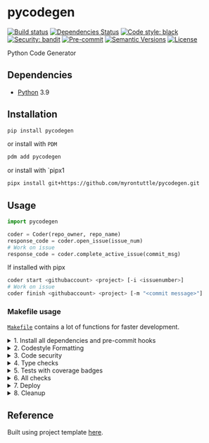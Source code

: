 # pycodegen

[![Build status](https://github.com/myrontuttle/pycodegen/workflows/build/badge.svg?branch=main&event=push)](https://github.com/myrontuttle/pycodegen/actions?query=workflow%3Abuild)
[![Dependencies Status](https://img.shields.io/badge/dependencies-up%20to%20date-brightgreen.svg)](https://github.com/myrontuttle/pycodegen/pulls?utf8=%E2%9C%93&q=is%3Apr%20author%3Aapp%2Fdependabot)
[![Code style: black](https://img.shields.io/badge/code%20style-black-000000.svg)](https://github.com/psf/black)
[![Security: bandit](https://img.shields.io/badge/security-bandit-green.svg)](https://github.com/PyCQA/bandit)
[![Pre-commit](https://img.shields.io/badge/pre--commit-enabled-brightgreen?logo=pre-commit&logoColor=white)](https://github.com/myrontuttle/pycodegen/blob/main/.pre-commit-config.yaml)
[![Semantic Versions](https://img.shields.io/badge/%20%20%F0%9F%93%A6%F0%9F%9A%80-semantic--versions-e10079.svg)](https://github.com/myrontuttle/pycodegen/releases)
[![License](https://img.shields.io/github/license/myrontuttle/pycodegen)](https://github.com/myrontuttle/pycodegen/blob/main/LICENSE)

Python Code Generator

## Dependencies

- [Python](https://www.python.org/) 3.9

## Installation

```bash
pip install pycodegen
```

or install with `PDM`

```bash
pdm add pycodegen
```

or install with `pipx1

```bash
pipx install git+https://github.com/myrontuttle/pycodegen.git
```

## Usage

```python
import pycodegen

coder = Coder(repo_owner, repo_name)
response_code = coder.open_issue(issue_num)
# Work on issue
response_code = coder.complete_active_issue(commit_msg)
```

If installed with pipx
```bash
coder start <githubaccount> <project> [-i <issuenumber>]
# Work on issue
coder finish <githubaccount> <project> [-m "<commit message>"]
```

### Makefile usage

[`Makefile`](https://github.com/myrontuttle/pycodegen/blob/main/Makefile) contains a lot of functions for faster development.

<details>
<summary>1. Install all dependencies and pre-commit hooks</summary>
<p>

Install requirements:

```bash
make install
```

Update PDM

```bash
make update
```

Update all dev libraries to the latest version using one command

```bash
make update-dev-deps
```

</p>
</details>

<details>
<summary>2. Codestyle Formatting</summary>
<p>

Automatic formatting uses `autoflake`, `pyupgrade`, `isort` and `black`.

```bash
make format
```

Codestyle checks only, without rewriting files:

```bash
make check-codestyle
```

> Note: `check-codestyle` uses `isort`, `black` and `ruff` library

</p>
</details>

<details>
<summary>3. Code security</summary>
<p>

```bash
make check-security
```

This command launches `PDM` integrity checks as well as identifies security issues with `Bandit`.

```bash
make check-security
```

</p>
</details>

<details>
<summary>4. Type checks</summary>
<p>

Run `mypy` static type checker

```bash
make mypy
```

</p>
</details>

<details>
<summary>5. Tests with coverage badges</summary>
<p>

Run `pytest`

```bash
make test
```

</p>
</details>

<details>
<summary>6. All checks</summary>
<p>

Run all checks:

```bash
make check-all
```

the same as:

```bash
make check-style && make mypy && make check-safety && make test
```

</p>
</details>

<details>
<summary>7. Deploy</summary>
<p>
Prepare to deploy

```bash
make prepare-deploy
```

</p>
</details>

<details>
<summary>8. Cleanup</summary>
<p>
Delete pycache files

```bash
make pycache-remove
```

Remove package build

```bash
make build-remove
```

Remove .mypycache

```bash
make mypycache-remove
```

Or to remove all above run:

```bash
make cleanup
```

</p>
</details>

## Reference
Built using project template [here](https://github.com/myrontuttle/python-copier-template).

